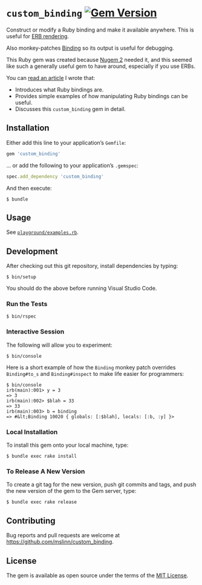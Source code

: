 # `custom_binding` [![Gem Version](https://badge.fury.io/rb/custom_binding.svg)](https://badge.fury.io/rb/custom_binding)

Construct or modify a Ruby binding and make it available anywhere.
This is useful for [ERB rendering](https://github.com/ruby/erb).

Also monkey-patches [Binding](https://ruby-doc.org/3.4.1/Binding.html) so its output is useful for debugging.

This Ruby gem was created because [Nugem 2](https://github.com/mslinn/nugem/tree/wip) needed it,
and this seemed like such a generally useful gem to have around, especially if you use ERBs.

You can [read an article](https://www.mslinn.com/ruby/6900-custom_binding.html)
I wrote that:

- Introduces what Ruby bindings are.
- Provides simple examples of how manipulating Ruby bindings can be useful.
- Discusses this `custom_binding` gem in detail.


## Installation

Either add this line to your application&rsquo;s `Gemfile`:

```ruby
gem 'custom_binding'
```

... or add the following to your application&rsquo;s `.gemspec`:

```ruby
spec.add_dependency 'custom_binding'
```

And then execute:

```shell
$ bundle
```


## Usage

See [`playground/examples.rb`](playground/examples.rb).


## Development

After checking out this git repository, install dependencies by typing:

```shell
$ bin/setup
```

You should do the above before running Visual Studio Code.


### Run the Tests

```shell
$ bin/rspec
```


### Interactive Session

The following will allow you to experiment:

```shell
$ bin/console
```

Here is a short example of how the `Binding` monkey patch overrides `Binding#to_s`
and `Binding#inspect` to make life easier for programmers:

```shell
$ bin/console
irb(main):001> y = 3
=> 3
irb(main):002> $blah = 33
=> 33
irb(main):003> b = binding
=> #&lt;Binding 10020 { globals: [:$blah], locals: [:b, :y] }>
```


### Local Installation

To install this gem onto your local machine, type:

```shell
$ bundle exec rake install
```


### To Release A New Version

To create a git tag for the new version, push git commits and tags,
and push the new version of the gem to the Gem server, type:

```shell
$ bundle exec rake release
```


## Contributing

Bug reports and pull requests are welcome at https://github.com/mslinn/custom_binding.


## License

The gem is available as open source under the terms of the [MIT License](https://opensource.org/licenses/MIT).
